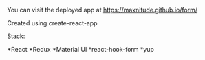 You can visit the deployed app at https://maxnitude.github.io/form/

Сreated using create-react-app

Stack:

*React
*Redux
*Material UI
*react-hook-form
*yup